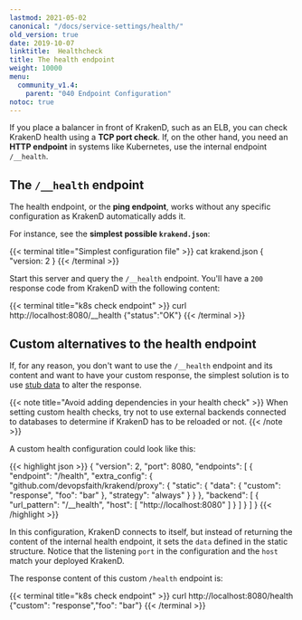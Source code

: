 ```yaml
---
lastmod: 2021-05-02
canonical: "/docs/service-settings/health/"
old_version: true
date: 2019-10-07
linktitle:  Healthcheck
title: The health endpoint
weight: 10000
menu:
  community_v1.4:
    parent: "040 Endpoint Configuration"
notoc: true
---
```


If you place a balancer in front of KrakenD, such as an ELB, you can check KrakenD health using a **TCP port check**. If, on the other hand, you need an **HTTP endpoint** in systems like Kubernetes, use the internal endpoint `/__health`.

## The `/__health` endpoint

The health endpoint, or the **ping endpoint**, works without any specific configuration as KrakenD automatically adds it.

For instance, see the **simplest possible `krakend.json`**:

{{< terminal title="Simplest configuration file" >}}
cat krakend.json
{ "version: 2 }
{{< /terminal >}}

Start this server and query the `/__health` endpoint. You'll have a `200` response code from KrakenD with the following content:

{{< terminal title="k8s check endpoint" >}}
curl http://localhost:8080/__health
{"status":"OK"}
{{< /terminal >}}


## Custom alternatives to the health endpoint
If, for any reason, you don't want to use the `/__health` endpoint and its content and want to have your custom response, the simplest solution is to use  [stub data](/docs/v1.4/endpoints/static-proxy/) to alter the response.

{{< note title="Avoid adding dependencies in your health check" >}}
When setting custom health checks, try not to use external backends connected to databases to determine if KrakenD has to be reloaded or not.
{{< /note >}}

A custom health configuration could look like this:

{{< highlight json >}}
    {
        "version": 2,
        "port": 8080,
        "endpoints": [
        {
            "endpoint": "/health",
            "extra_config": {
                "github.com/devopsfaith/krakend/proxy": {
                    "static": {
                    "data": {
                        "custom": "response",
                        "foo": "bar"
                    },
                    "strategy": "always"
                    }
                }
            },
            "backend": [
            {
                "url_pattern": "/__health",
                "host": [
                    "http://localhost:8080"
                ]
            }
            ]
        }
        ]
    }
{{< /highlight >}}

In this configuration, KrakenD connects to itself, but instead of returning the content of the internal health endpoint, it sets the `data` defined in the static structure. Notice that the listening `port` in the configuration and the `host` match your deployed KrakenD.

The response content of this custom `/health` endpoint is:

{{< terminal title="k8s check endpoint" >}}
curl http://localhost:8080/health
{"custom": "response","foo": "bar"}
{{< /terminal >}}

